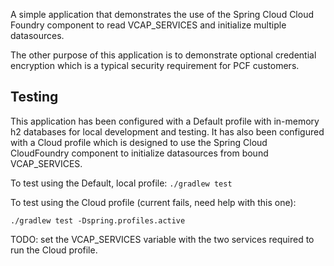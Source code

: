 A simple application that demonstrates the use of the Spring Cloud Cloud Foundry component to read VCAP_SERVICES and initialize multiple datasources. 

The other purpose of this application is to demonstrate optional credential encryption which is a typical security requirement for PCF customers.


## Testing

This application has been configured with a Default profile with in-memory h2 databases for local development and testing. It has also been configured with a Cloud profile which is designed to use the Spring Cloud CloudFoundry component to initialize datasources from bound VCAP_SERVICES. 

To test using the Default, local profile:
`./gradlew test`

To test using the Cloud profile (current fails, need help with this one):

`./gradlew test -Dspring.profiles.active`

TODO: set the VCAP_SERVICES variable with the two services required to run the Cloud profile.
 